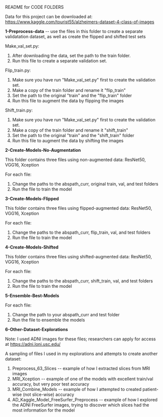 README for CODE FOLDERS

Data for this project can be downloaded at:
https://www.kaggle.com/tourist55/alzheimers-dataset-4-class-of-images


**1-Preprocess-data** -- use the files in this folder to create a separate validatation dataset, as well as create the flipped and shifted test sets

Make_val_set.py: 
1. After downloading the data, set the path to the train folder.
2. Run this file to create a separate validation set.

Flip_train.py: 
1. Make sure you have run "Make_val_set.py" first to create the validation set.
2. Make a copy of the train folder and rename it "flip_train"
3. Set the path to the original "train" and the "flip_train" folder
4. Run this file to augment the data by flipping the images

Shift_train.py: 
1. Make sure you have run "Make_val_set.py" first to create the validation set.
2. Make a copy of the train folder and rename it "shift_train"
3. Set the path to the original "train" and the "shift_train" folder
4. Run this file to augment the data by shifting the images

**2-Create-Models-No-Augmentation**

This folder contains three files using non-augmented data: ResNet50, VGG16, Xception

For each file: 

1. Change the paths to the abspath_curr, original train, val, and test folders 
3. Run the file to train the model

**3-Create-Models-Flipped**

This folder contains three files using flipped-augmented data: ResNet50, VGG16, Xception

For each file: 

1. Change the paths to the abspath_curr, flip_train, val, and test folders 
2. Run the file to train the model

**4-Create-Models-Shifted**


This folder contains three files using shifted-augmented data: ResNet50, VGG16, Xception

For each file: 

1. Change the paths to the abspath_curr, shift_train, val, and test folders 
2. Run the file to train the model

**5-Ensemble-Best-Models**

For each file:

1. Change the path to your abspath_curr and test folder 
2. Run the file to ensemble the models

**6-Other-Dataset-Explorations**

Note: I used ADNI images for these files; researchers can apply for access at https://adni.loni.usc.edu/

A sampling of files I used in my explorations and attempts to create another dataset:

1. Preprocess_63_Slices -- example of how I extracted slices from MRI images
2. MRI_Xception -- example of one of the models with excellent train/val accuracy, but very poor test accuracy
3. MRI_Combine_Models -- example of how I attempted to created patient-wise (not slice-wise) accuracy
4. AD_Kaggle_Model_FreeSurfer_Preprocess -- example of how I explored the ADNI FreeSurfer images, trying to discover which slices had the most information for the model
